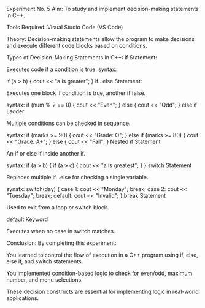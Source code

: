 Experiment No. 5
Aim:
To study and implement decision-making statements in C++.

Tools Required:
Visual Studio Code (VS Code)





Theory:
Decision-making statements allow the program to make decisions and execute different code blocks based on conditions.

Types of Decision-Making Statements in C++:
if Statement:

Executes code if a condition is true.
syntax:

if (a > b) {
    cout << "a is greater";
}
if...else Statement:

Executes one block if condition is true, another if false.

syntax:
if (num % 2 == 0) {
    cout << "Even";
} else {
    cout << "Odd";
}
else if Ladder

Multiple conditions can be checked in sequence.

syntax:
if (marks >= 90) {
    cout << "Grade: O";
} else if (marks >= 80) {
    cout << "Grade: A+";
} else {
    cout << "Fail";
}
Nested if Statement

An if or else if inside another if.

syntax:
if (a > b) {
    if (a > c) {
        cout << "a is greatest";
    }
}
switch Statement

Replaces multiple if...else for checking a single variable.

synatx:
switch(day) {
    case 1: cout << "Monday"; break;
    case 2: cout << "Tuesday"; break;
    default: cout << "Invalid";
}
break Statement

Used to exit from a loop or switch block.

default Keyword

Executes when no case in switch matches.

Conclusion:
By completing this experiment:

You learned to control the flow of execution in a C++ program using if, else, else if, and switch statements.

You implemented condition-based logic to check for even/odd, maximum number, and menu selections.

These decision constructs are essential for implementing logic in real-world applications.
